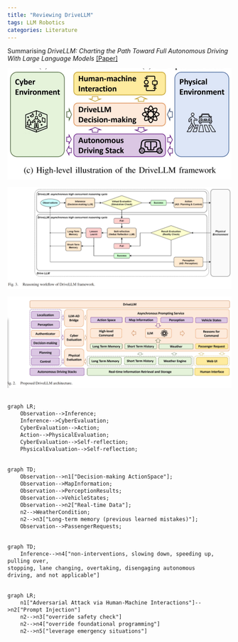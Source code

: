 ```yaml
---
title: "Reviewing DriveLLM"
tags: LLM Robotics
categories: Literature
---
```


Summarising _DriveLLM: Charting the Path Toward Full Autonomous Driving With Large Language Models_ [[Paper]](/assets/source/materials/papers/robotics/llm/DriveLLM_Charting_the_Path_Toward_Full_Autonomous_Driving_With_Large_Language_Models.pdf)

![img](/assets/source/image/blog/drivellm%20high-level%20framework.png)


![img](/assets/source/image/blog/drivellm%20reasoning.png)


![img](/assets/source/image/blog/drivellm%20architecture.png)



```mermaid

graph LR;
    Observation-->Inference;
    Inference-->CyberEvaluation;
    CyberEvaluation-->Action;
    Action-->PhysicalEvaluation;
    CyberEvaluation-->Self-reflection;
    PhysicalEvaluation-->Self-reflection;
```


```mermaid

graph TD; 
    Observation-->n1["Decision-making ActionSpace"];
    Observation-->MapInformation;
    Observation-->PerceptionResults;
    Observation-->VehicleStates;
    Observation-->n2["Real-time Data"];
    n2-->WeatherCondition;
    n2-->n3["Long-term memory (previous learned mistakes)"];
    Observation-->PassengerRequests;
```

```mermaid

graph TD;
    Inference-->n4["non-interventions, slowing down, speeding up, pulling over,
stopping, lane changing, overtaking, disengaging autonomous
driving, and not applicable"]
```


```mermaid

graph LR;
    n1["Adversarial Attack via Human-Machine Interactions"]-->n2["Prompt Injection"]
    n2-->n3["override safety check"]
    n2-->n4["override foundational programming"]
    n2-->n5["leverage emergency situations"]
```